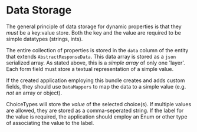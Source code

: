 Data Storage
============

The general principle of data storage for dynamic properties is that they _must_ be a key:value store. Both the key
and the value are required to be simple datatypes (strings, ints).

The entire collection of properties is stored in the `data` column of the entity that extends
`AbstractResponseData`. This data array is stored as a `json` serialized array. As stated above, this is a
_simple array_ of only one 'layer'. Each form field must store a textual representation of a simple value.

If the created application employing this bundle creates and adds custom fields, they should use `DataMappers` to
map the data to a simple value (e.g. *not* an array or object).

ChoiceTypes will store the _value_ of the selected choice(s). If multiple values are allowed, they are stored as a
comma-seperated string. If the label for the value is required, the application should employ an Enum or other
type of associating the value to the label.
